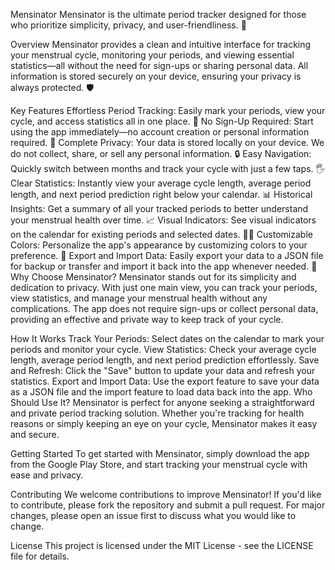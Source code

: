 Mensinator
Mensinator is the ultimate period tracker designed for those who prioritize simplicity, privacy, and user-friendliness. 🌟

Overview
Mensinator provides a clean and intuitive interface for tracking your menstrual cycle, monitoring your periods, and viewing essential statistics—all without the need for sign-ups or sharing personal data. All information is stored securely on your device, ensuring your privacy is always protected. 🛡️

Key Features
Effortless Period Tracking: Easily mark your periods, view your cycle, and access statistics all in one place. 📅
No Sign-Up Required: Start using the app immediately—no account creation or personal information required. 🎉
Complete Privacy: Your data is stored locally on your device. We do not collect, share, or sell any personal information. 🔒
Easy Navigation: Quickly switch between months and track your cycle with just a few taps. 🖐️
Clear Statistics: Instantly view your average cycle length, average period length, and next period prediction right below your calendar. 📊
Historical Insights: Get a summary of all your tracked periods to better understand your menstrual health over time. 📈
Visual Indicators: See visual indicators on the calendar for existing periods and selected dates. 🔴🔵
Customizable Colors: Personalize the app's appearance by customizing colors to your preference. 🎨
Export and Import Data: Easily export your data to a JSON file for backup or transfer and import it back into the app whenever needed. 📂
Why Choose Mensinator?
Mensinator stands out for its simplicity and dedication to privacy. With just one main view, you can track your periods, view statistics, and manage your menstrual health without any complications. The app does not require sign-ups or collect personal data, providing an effective and private way to keep track of your cycle.

How It Works
Track Your Periods: Select dates on the calendar to mark your periods and monitor your cycle.
View Statistics: Check your average cycle length, average period length, and next period prediction effortlessly.
Save and Refresh: Click the "Save" button to update your data and refresh your statistics.
Export and Import Data: Use the export feature to save your data as a JSON file and the import feature to load data back into the app.
Who Should Use It?
Mensinator is perfect for anyone seeking a straightforward and private period tracking solution. Whether you're tracking for health reasons or simply keeping an eye on your cycle, Mensinator makes it easy and secure.

Getting Started
To get started with Mensinator, simply download the app from the Google Play Store, and start tracking your menstrual cycle with ease and privacy.

Contributing
We welcome contributions to improve Mensinator! If you'd like to contribute, please fork the repository and submit a pull request. For major changes, please open an issue first to discuss what you would like to change.

License
This project is licensed under the MIT License - see the LICENSE file for details.
